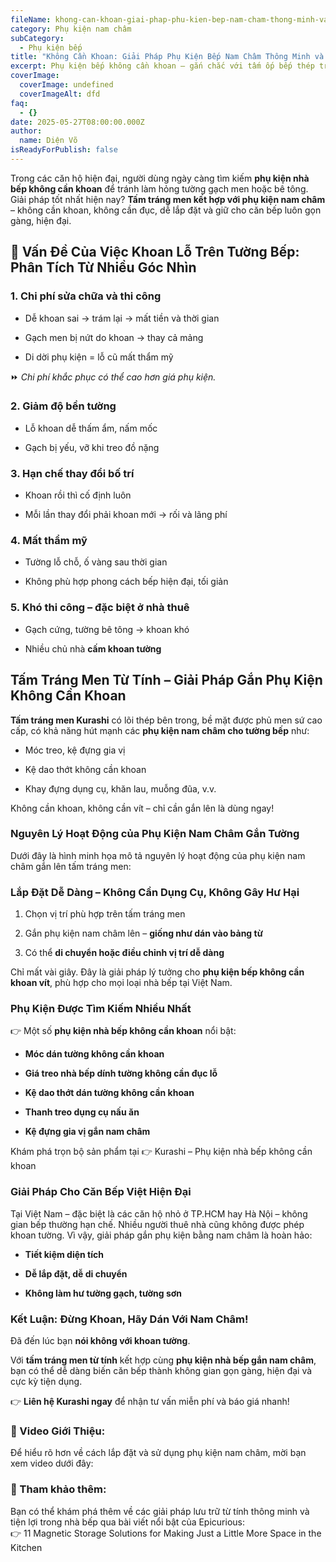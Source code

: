 ```yaml
---
fileName: khong-can-khoan-giai-phap-phu-kien-bep-nam-cham-thong-minh-va-tien-loi
category: Phụ kiện nam châm
subCategory:
  - Phụ kiện bếp
title: "Không Cần Khoan: Giải Pháp Phụ Kiện Bếp Nam Châm Thông Minh và Tiện Lợi"
excerpt: Phụ kiện bếp không cần khoan – gắn chắc với tấm ốp bếp thép tráng men từ tính.
coverImage:
  coverImage: undefined
  coverImageAlt: dfd
faq:
  - {}
date: 2025-05-27T08:00:00.000Z
author:
  name: Diện Võ
isReadyForPublish: false
---
```

Trong các căn hộ hiện đại, người dùng ngày càng tìm kiếm **phụ kiện nhà bếp không cần khoan** để tránh làm hỏng tường gạch men hoặc bê tông. Giải pháp tốt nhất hiện nay? **Tấm tráng men kết hợp với phụ kiện nam châm** – không cần khoan, không cần đục, dễ lắp đặt và giữ cho căn bếp luôn gọn gàng, hiện đại.

## 📌 Vấn Đề Của Việc Khoan Lỗ Trên Tường Bếp: Phân Tích Từ Nhiều Góc Nhìn

### 1\. Chi phí sửa chữa và thi công

*   Dễ khoan sai → trám lại → mất tiền và thời gian
    
*   Gạch men bị nứt do khoan → thay cả mảng
    
*   Di dời phụ kiện = lỗ cũ mất thẩm mỹ
    

⏩ _Chi phí khắc phục có thể cao hơn giá phụ kiện._

### 2\. Giảm độ bền tường

*   Lỗ khoan dễ thấm ẩm, nấm mốc
    
*   Gạch bị yếu, vỡ khi treo đồ nặng
    

### 3\. Hạn chế thay đổi bố trí

*   Khoan rồi thì cố định luôn
    
*   Mỗi lần thay đổi phải khoan mới → rối và lãng phí
    

### 4\. Mất thẩm mỹ

*   Tường lỗ chỗ, ố vàng sau thời gian
    
*   Không phù hợp phong cách bếp hiện đại, tối giản
    

### 5\. Khó thi công – đặc biệt ở nhà thuê

*   Gạch cứng, tường bê tông → khoan khó
    
*   Nhiều chủ nhà **cấm khoan tường**
    

## Tấm Tráng Men Từ Tính – Giải Pháp Gắn Phụ Kiện Không Cần Khoan

**Tấm tráng men Kurashi** có lõi thép bên trong, bề mặt được phủ men sứ cao cấp, có khả năng hút mạnh các **phụ kiện nam châm cho tường bếp** như:

*   Móc treo, kệ đựng gia vị
    
*   Kệ dao thớt không cần khoan
    
*   Khay đựng dụng cụ, khăn lau, muỗng đũa, v.v.
    

Không cần khoan, không cần vít – chỉ cần gắn lên là dùng ngay!

### Nguyên Lý Hoạt Động của Phụ Kiện Nam Châm Gắn Tường

Dưới đây là hình minh họa mô tả nguyên lý hoạt động của phụ kiện nam châm gắn lên tấm tráng men:

### Lắp Đặt Dễ Dàng – Không Cần Dụng Cụ, Không Gây Hư Hại

1.  Chọn vị trí phù hợp trên tấm tráng men
    
2.  Gắn phụ kiện nam châm lên – **giống như dán vào bảng từ**
    
3.  Có thể **di chuyển hoặc điều chỉnh vị trí dễ dàng**
    

Chỉ mất vài giây. Đây là giải pháp lý tưởng cho **phụ kiện bếp không cần khoan vít**, phù hợp cho mọi loại nhà bếp tại Việt Nam.

### Phụ Kiện Được Tìm Kiếm Nhiều Nhất

👉 Một số **phụ kiện nhà bếp không cần khoan** nổi bật:

*   **Móc dán tường không cần khoan**
    
*   **Giá treo nhà bếp dính tường không cần đục lỗ**
    
*   **Kệ dao thớt dán tường không cần khoan**
    
*   **Thanh treo dụng cụ nấu ăn**
    
*   **Kệ đựng gia vị gắn nam châm**
    

Khám phá trọn bộ sản phẩm tại 👉 Kurashi – Phụ kiện nhà bếp không cần khoan

### Giải Pháp Cho Căn Bếp Việt Hiện Đại

Tại Việt Nam – đặc biệt là các căn hộ nhỏ ở TP.HCM hay Hà Nội – không gian bếp thường hạn chế. Nhiều người thuê nhà cũng không được phép khoan tường. Vì vậy, giải pháp gắn phụ kiện bằng nam châm là hoàn hảo:

*   **Tiết kiệm diện tích**
    
*   **Dễ lắp đặt, dễ di chuyển**
    
*   **Không làm hư tường gạch, tường sơn**
    

### Kết Luận: Đừng Khoan, Hãy Dán Với Nam Châm!

Đã đến lúc bạn **nói không với khoan tường**.

Với **tấm tráng men từ tính** kết hợp cùng **phụ kiện nhà bếp gắn nam châm**, bạn có thể dễ dàng biến căn bếp thành không gian gọn gàng, hiện đại và cực kỳ tiện dụng.

👉 **Liên hệ Kurashi ngay** để nhận tư vấn miễn phí và báo giá nhanh!

### 🎥 Video Giới Thiệu:

Để hiểu rõ hơn về cách lắp đặt và sử dụng phụ kiện nam châm, mời bạn xem video dưới đây:

### 🔗 Tham khảo thêm:

Bạn có thể khám phá thêm về các giải pháp lưu trữ từ tính thông minh và tiện lợi trong nhà bếp qua bài viết nổi bật của Epicurious:  
👉 11 Magnetic Storage Solutions for Making Just a Little More Space in the Kitchen